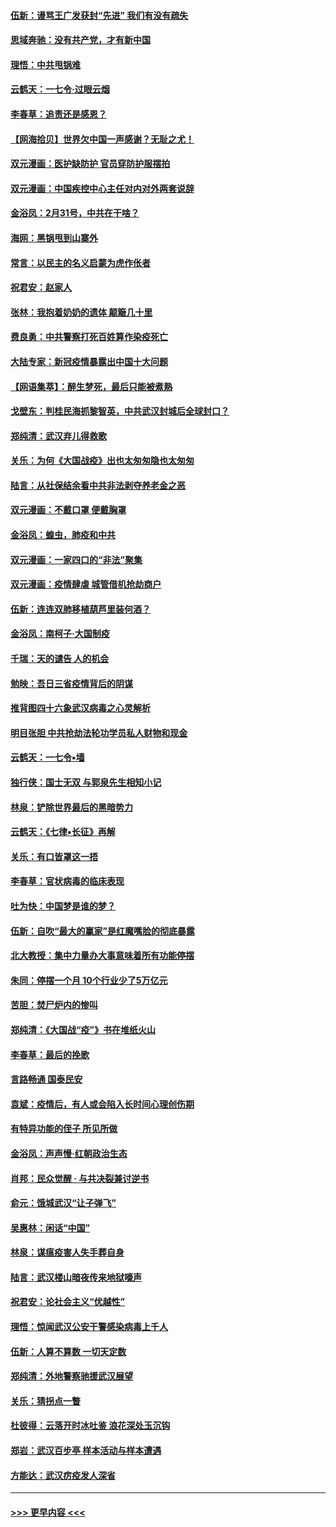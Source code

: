 #### [伍新：谩骂王广发获封“先进” 我们有没有疏失](../pages/nsc993/n11926101.md?t=03091331) 
#### [思域奔驰：没有共产党，才有新中国](../pages/nsc993/n11926058.md?t=03091331) 
#### [理悟：中共甩锅难](../pages/nsc993/n11925355.md?t=03091331) 
#### [云鹤天：一七令·过眼云烟](../pages/nsc993/n11925284.md?t=03091331) 
#### [李春草：追责还是感恩？](../pages/nsc993/n11925274.md?t=03091331) 
#### [【网海拾贝】世界欠中国一声感谢？无耻之尤！](../pages/nsc993/n11925239.md?t=03091331) 
#### [双元漫画：医护缺防护 官员穿防护服摆拍](../pages/nsc993/n11923899.md?t=03091331) 
#### [双元漫画：中国疾控中心主任对内对外两套说辞](../pages/nsc993/n11921994.md?t=03091331) 
#### [金浴凤：2月31号，中共在干啥？](../pages/nsc993/n11922706.md?t=03091331) 
#### [海网：黑锅甩到山寨外](../pages/nsc993/n11922688.md?t=03091331) 
#### [常言：以民主的名义启蒙为虎作伥者](../pages/nsc993/n11922217.md?t=03091331) 
#### [祝君安：赵家人](../pages/nsc993/n11922209.md?t=03091331) 
#### [张林：我抱着奶奶的遗体 颠簸几十里](../pages/nsc993/n11920945.md?t=03091331) 
#### [费良勇：中共警察打死百姓算作染疫死亡](../pages/nsc993/n11919264.md?t=03091331) 
#### [大陆专家：新冠疫情暴露出中国十大问题](../pages/nsc993/n11919187.md?t=03091331) 
#### [【网语集萃】：醉生梦死，最后只能被煮熟](../pages/nsc993/n11918994.md?t=03091331) 
#### [戈壁东：判桂民海抓黎智英，中共武汉封城后全球封口？](../pages/nsc993/n11917982.md?t=03091331) 
#### [郑纯清：武汉弃儿得救歌](../pages/nsc993/n11917881.md?t=03091331) 
#### [关乐：为何《大国战疫》出也太匆匆隐也太匆匆](../pages/nsc993/n11917792.md?t=03091331) 
#### [陆言：从社保结余看中共非法剥夺养老金之恶](../pages/nsc993/n11917084.md?t=03091331) 
#### [双元漫画：不戴口罩 便戴胸罩](../pages/nsc993/n11916447.md?t=03091331) 
#### [金浴凤：蝗虫，肺疫和中共](../pages/nsc993/n11916904.md?t=03091331) 
#### [双元漫画：一家四口的“非法”聚集](../pages/nsc993/n11916378.md?t=03091331) 
#### [双元漫画：疫情肆虐 城管借机抢劫商户](../pages/nsc993/n11916310.md?t=03091331) 
#### [伍新：连连双肺移植葫芦里装何酒？](../pages/nsc993/n11913667.md?t=03091331) 
#### [金浴凤：南柯子·大国制疫](../pages/nsc993/n11913657.md?t=03091331) 
#### [千瑞：天的谴告  人的机会](../pages/nsc993/n11913309.md?t=03091331) 
#### [勉映：吾日三省疫情背后的阴谋](../pages/nsc993/n11913079.md?t=03091331) 
#### [推背图四十六象武汉病毒之心灵解析](../pages/nsc993/n11911761.md?t=03091331) 
#### [明目张胆 中共抢劫法轮功学员私人财物和现金](../pages/nsc993/n11910262.md?t=03091331) 
#### [云鹤天：一七令▪墙](../pages/nsc993/n11910627.md?t=03091331) 
#### [独行侠：国士无双 与郭泉先生相知小记](../pages/nsc993/n11910613.md?t=03091331) 
#### [林泉：铲除世界最后的黑暗势力](../pages/nsc993/n11909320.md?t=03091331) 
#### [云鹤天：《七律▪长征》再解](../pages/nsc993/n11909327.md?t=03091331) 
#### [关乐：有口皆罩这一捂](../pages/nsc993/n11908393.md?t=03091331) 
#### [李春草：官状病毒的临床表现](../pages/nsc993/n11908339.md?t=03091331) 
#### [吐为快：中国梦是谁的梦？](../pages/nsc993/n11906564.md?t=03091331) 
#### [伍新：自吹“最大的赢家”是红魔嘴脸的彻底暴露](../pages/nsc993/n11906407.md?t=03091331) 
#### [北大教授：集中力量办大事意味着所有功能停摆](../pages/nsc993/n11904800.md?t=03091331) 
#### [朱同：停摆一个月 10个行业少了5万亿元](../pages/nsc993/n11904498.md?t=03091331) 
#### [苦胆：焚尸炉内的惨叫](../pages/nsc993/n11904479.md?t=03091331) 
#### [郑纯清：《大国战“疫”》书在堆纸火山](../pages/nsc993/n11904450.md?t=03091331) 
#### [李春草：最后的挽歌](../pages/nsc993/n11904441.md?t=03091331) 
#### [言路畅通 国泰民安](../pages/nsc993/n11904222.md?t=03091331) 
#### [袁斌：疫情后，有人或会陷入长时间心理创伤期](../pages/nsc993/n11901514.md?t=03091331) 
#### [有特异功能的侄子 所见所做](../pages/nsc993/n11901154.md?t=03091331) 
#### [金浴凤：声声慢‧红朝政治生态](../pages/nsc993/n11899553.md?t=03091331) 
#### [肖邦：民众觉醒 · 与共决裂兼讨逆书](../pages/nsc993/n11898435.md?t=03091331) 
#### [俞元：饿城武汉“让子弹飞”](../pages/nsc993/n11898344.md?t=03091331) 
#### [吴惠林：闲话“中国”](../pages/nsc993/n11898182.md?t=03091331) 
#### [林泉：谋瘟疫害人失手葬自身](../pages/nsc993/n11897892.md?t=03091331) 
#### [陆言：武汉楼山暗夜传来地狱嚎声](../pages/nsc993/n11897033.md?t=03091331) 
#### [祝君安：论社会主义“优越性”](../pages/nsc993/n11897005.md?t=03091331) 
#### [理悟：惊闻武汉公安干警感染病毒上千人](../pages/nsc993/n11896947.md?t=03091331) 
#### [伍新：人算不算数 一切天定数](../pages/nsc993/n11893372.md?t=03091331) 
#### [郑纯清：外地警察驰援武汉展望](../pages/nsc993/n11893115.md?t=03091331) 
#### [关乐：猜拐点一瞥](../pages/nsc993/n11893020.md?t=03091331) 
#### [杜彼得：云落开时冰吐鉴 浪花深处玉沉钩](../pages/nsc993/n11892107.md?t=03091331) 
#### [郑岩：武汉百步亭 样本活动与样本遭遇](../pages/nsc993/n11892310.md?t=03091331) 
#### [方能达：武汉疠疫发人深省](../pages/nsc993/n11891376.md?t=03091331) 

----
#### [ >>> 更早内容 <<< ](../indexes/nsc993-earlier.md)
